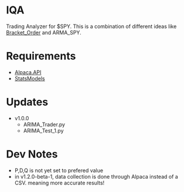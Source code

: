 # IQA
Trading Analyzer for $SPY. This is a combination of different ideas like [Bracket_Order](https://github.com/SamualBrusky/IQA/blob/main/ECON/Bracket_Order_TSLA.py) and ARMA_SPY.

# Requirements
 - [Alpaca.API](https://github.com/alpacahq/alpaca-trade-api-python)
 - [StatsModels](https://github.com/statsmodels/statsmodels)

# Updates
 - v1.0.0
    - ARIMA_Trader.py
    - ARIMA_Test_1.py 

 # Dev Notes
  - P,D,Q is not yet set to prefered value
  - in v1.2.0-beta-1, data collection is done through Alpaca instead of a CSV. meaning more accurate results!
      

 
  
 

  

   
